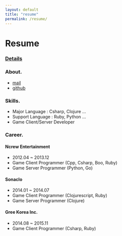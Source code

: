 ```yaml
---
layout: default
title: "resume"
permalink: /resume/
---
```



Resume
======

### [Details](/resume/detail/)

### About.
* <i class="fa fa-envelope-o"></i>[mail](mailto:netpyoung@gmail.com)
* <i class="fa fa-github"></i>[github](http://github.com/netpyoung)

 
### Skills.
* Major Language : Csharp, Clojure ...
* Support Language : Ruby, Python ...
* Game Client/Server Developer


### Career.
#### Ncrew Entertainment 
* 2012.04 ~ 2013.12
* Game Client Programmer (Cpp, Csharp, Boo, Ruby)
* Game Server Programmer (Python, Go)

#### Sonaclo
* 2014.01 ~ 2014.07
* Game Client Programmer (Clojurescript, Ruby)
* Game Server Programmer (Clojure)

#### Gree Korea Inc.
* 2014.08 ~ 2015.11
* Game Client Programmer (Csharp, Ruby)